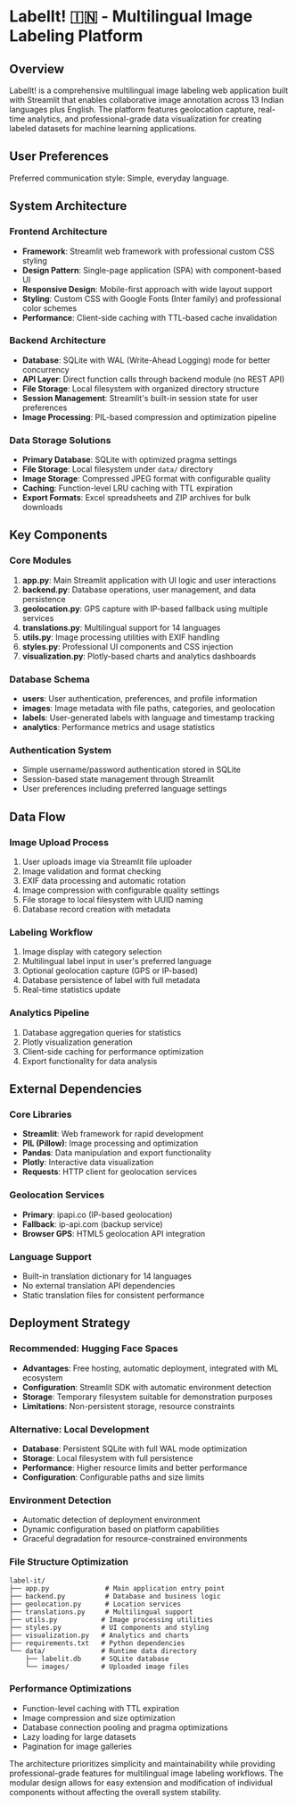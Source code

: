 # LabelIt! 🇮🇳 - Multilingual Image Labeling Platform

## Overview

LabelIt! is a comprehensive multilingual image labeling web application built with Streamlit that enables collaborative image annotation across 13 Indian languages plus English. The platform features geolocation capture, real-time analytics, and professional-grade data visualization for creating labeled datasets for machine learning applications.

## User Preferences

Preferred communication style: Simple, everyday language.

## System Architecture

### Frontend Architecture
- **Framework**: Streamlit web framework with professional custom CSS styling
- **Design Pattern**: Single-page application (SPA) with component-based UI
- **Responsive Design**: Mobile-first approach with wide layout support
- **Styling**: Custom CSS with Google Fonts (Inter family) and professional color schemes
- **Performance**: Client-side caching with TTL-based cache invalidation

### Backend Architecture
- **Database**: SQLite with WAL (Write-Ahead Logging) mode for better concurrency
- **API Layer**: Direct function calls through backend module (no REST API)
- **File Storage**: Local filesystem with organized directory structure
- **Session Management**: Streamlit's built-in session state for user preferences
- **Image Processing**: PIL-based compression and optimization pipeline

### Data Storage Solutions
- **Primary Database**: SQLite with optimized pragma settings
- **File Storage**: Local filesystem under `data/` directory
- **Image Storage**: Compressed JPEG format with configurable quality
- **Caching**: Function-level LRU caching with TTL expiration
- **Export Formats**: Excel spreadsheets and ZIP archives for bulk downloads

## Key Components

### Core Modules
1. **app.py**: Main Streamlit application with UI logic and user interactions
2. **backend.py**: Database operations, user management, and data persistence
3. **geolocation.py**: GPS capture with IP-based fallback using multiple services
4. **translations.py**: Multilingual support for 14 languages
5. **utils.py**: Image processing utilities with EXIF handling
6. **styles.py**: Professional UI components and CSS injection
7. **visualization.py**: Plotly-based charts and analytics dashboards

### Database Schema
- **users**: User authentication, preferences, and profile information
- **images**: Image metadata with file paths, categories, and geolocation
- **labels**: User-generated labels with language and timestamp tracking
- **analytics**: Performance metrics and usage statistics

### Authentication System
- Simple username/password authentication stored in SQLite
- Session-based state management through Streamlit
- User preferences including preferred language settings

## Data Flow

### Image Upload Process
1. User uploads image via Streamlit file uploader
2. Image validation and format checking
3. EXIF data processing and automatic rotation
4. Image compression with configurable quality settings
5. File storage to local filesystem with UUID naming
6. Database record creation with metadata

### Labeling Workflow
1. Image display with category selection
2. Multilingual label input in user's preferred language
3. Optional geolocation capture (GPS or IP-based)
4. Database persistence of label with full metadata
5. Real-time statistics update

### Analytics Pipeline
1. Database aggregation queries for statistics
2. Plotly visualization generation
3. Client-side caching for performance optimization
4. Export functionality for data analysis

## External Dependencies

### Core Libraries
- **Streamlit**: Web framework for rapid development
- **PIL (Pillow)**: Image processing and optimization
- **Pandas**: Data manipulation and export functionality
- **Plotly**: Interactive data visualization
- **Requests**: HTTP client for geolocation services

### Geolocation Services
- **Primary**: ipapi.co (IP-based geolocation)
- **Fallback**: ip-api.com (backup service)
- **Browser GPS**: HTML5 geolocation API integration

### Language Support
- Built-in translation dictionary for 14 languages
- No external translation API dependencies
- Static translation files for consistent performance

## Deployment Strategy

### Recommended: Hugging Face Spaces
- **Advantages**: Free hosting, automatic deployment, integrated with ML ecosystem
- **Configuration**: Streamlit SDK with automatic environment detection
- **Storage**: Temporary filesystem suitable for demonstration purposes
- **Limitations**: Non-persistent storage, resource constraints

### Alternative: Local Development
- **Database**: Persistent SQLite with full WAL mode optimization
- **Storage**: Local filesystem with full persistence
- **Performance**: Higher resource limits and better performance
- **Configuration**: Configurable paths and size limits

### Environment Detection
- Automatic detection of deployment environment
- Dynamic configuration based on platform capabilities
- Graceful degradation for resource-constrained environments

### File Structure Optimization
```
label-it/
├── app.py              # Main application entry point
├── backend.py          # Database and business logic
├── geolocation.py      # Location services
├── translations.py     # Multilingual support
├── utils.py           # Image processing utilities
├── styles.py          # UI components and styling
├── visualization.py   # Analytics and charts
├── requirements.txt   # Python dependencies
└── data/              # Runtime data directory
    ├── labelit.db     # SQLite database
    └── images/        # Uploaded image files
```

### Performance Optimizations
- Function-level caching with TTL expiration
- Image compression and size optimization
- Database connection pooling and pragma optimizations
- Lazy loading for large datasets
- Pagination for image galleries

The architecture prioritizes simplicity and maintainability while providing professional-grade features for multilingual image labeling workflows. The modular design allows for easy extension and modification of individual components without affecting the overall system stability.